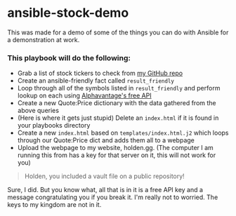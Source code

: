 # ansible-stock-demo

This was made for a demo of some of the things you can do with Ansible for a demonstration at work.

### This playbook will do the following: ###
- Grab a list of stock tickers to check from [my GitHub repo](https://raw.githubusercontent.com/Freeze/ticker-list/master/list.json)
- Create an ansible-friendly fact called `result_friendly`
- Loop through all of the symbols listed in `result_friendly` and perform lookup on each using [Alphavantage's free API](https://www.alphavantage.co/documentation/)
- Create a new Quote:Price dictionary with the data gathered from the above queries
- (Here is where it gets just stupid) Delete an `index.html` if it is found in your playbooks directory
- Create a new `index.html` based on `templates/index.html.j2` which loops through our Quote:Price dict and adds them all to a webpage
- Upload the webpage to my website, holden.gg.  (The computer I am running this from has a key for that server on it, this will not work for you)

> Holden, you included a vault file on a public repository!  

Sure, I did.  But you know what, all that is in it is a free API key and a message congratulating you if you break it.  I'm really not to worried.  The keys to my kingdom are not in it.
